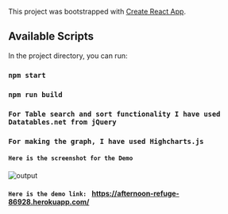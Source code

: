 This project was bootstrapped with [Create React App](https://github.com/facebook/create-react-app).

## Available Scripts

In the project directory, you can run:

### `npm start`

### `npm run build`

### `For Table search and sort functionality I have used Datatables.net from jQuery`

### `For making the graph, I have used Highcharts.js`

#### `Here is the screenshot for the Demo`

![output](https://user-images.githubusercontent.com/30842286/94051564-5601e100-fdf5-11ea-83a0-c1df54cf625c.png)

#### `Here is the demo link: ` https://afternoon-refuge-86928.herokuapp.com/


